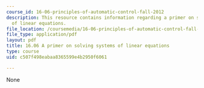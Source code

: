 ```yaml
---
course_id: 16-06-principles-of-automatic-control-fall-2012
description: This resource contains information regarding a primer on solving systems
  of linear equations.
file_location: /coursemedia/16-06-principles-of-automatic-control-fall-2012/c507f498eabaa8365599e4b2950f6061_MIT16_06F12_primer.pdf
file_type: application/pdf
layout: pdf
title: 16.06 A primer on solving systems of linear equations
type: course
uid: c507f498eabaa8365599e4b2950f6061

---
```

None